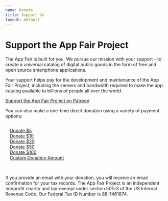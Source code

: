 ```yaml
---
name: Donate
title: Support Us
layout: default
---
```


# Support the App Fair Project

The App Fair is built for you. We pursue our mission with your support - to create a universal catalog of digital public goods in the form of free and open source smartphone applications.

Your support helps pay for the development and maintenance of the App Fair Project, including the servers and bandwidth required to make the app catalog available to billions of people all over the world.


<a href="https://www.patreon.com/appfair" class="donate-button" style="margin-left: auto; margin-right: auto;">
    Support the App Fair Project on Patreon
</a>

You can also make a one-time direct donation using a variety of payment options:

<div class="donate-grid-container" style="padding: 1em;">

<div class="donate-grid-item">
<a href="https://donate.stripe.com/bIYcOD6R7c8lgWA3cj" class="donate-button">Donate $5</a>
</div>

<div class="donate-grid-item">
<a href="https://donate.stripe.com/9AQ15Va3j0pD8q4eV0" class="donate-button">Donate $10</a>
</div>

<div class="donate-grid-item">
<a href="https://donate.stripe.com/bIY8yna3j1tH35K5kk" class="donate-button">Donate $20</a>
</div>

<div class="donate-grid-item">
<a href="https://donate.stripe.com/8wM29ZgrHgoBgWAbIJ" class="donate-button">Donate $50</a>
</div>

<div class="donate-grid-item">
<a href="https://donate.stripe.com/8wMeWL0sJa0ddKo28a" class="donate-button">Donate $100</a>
</div>

<div class="donate-grid-item">
<a href="https://donate.stripe.com/3cs3e34IZ3BPfSwaEJ" class="donate-button">Custom Donation Amount</a>
</div>

</div>
 
<br />
 
If you provide an email with your donation, you will receive an email confirmation for your tax records. The App Fair Project is an independent nonprofit charity and tax-exempt under section 501c3 of the US Internal Revenue Code. Our Federal Tax ID Number is 88-1461874.

